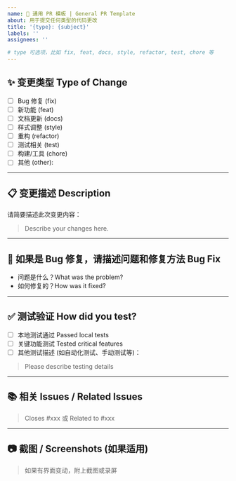 ```yaml
---
name: 🚀 通用 PR 模板 | General PR Template
about: 用于提交任何类型的代码更改
title: '{type}: {subject}'
labels: ''
assignees: ''

# type 可选项，比如 fix, feat, docs, style, refactor, test, chore 等
---
```


## ✨ 变更类型 Type of Change

- [ ] Bug 修复 (fix)
- [ ] 新功能 (feat)
- [ ] 文档更新 (docs)
- [ ] 样式调整 (style)
- [ ] 重构 (refactor)
- [ ] 测试相关 (test)
- [ ] 构建/工具 (chore)
- [ ] 其他 (other):

---

## 📋 变更描述 Description

请简要描述此次变更内容：
> Describe your changes here.

---

## 🐛 如果是 Bug 修复，请描述问题和修复方法 Bug Fix

- 问题是什么？What was the problem?
- 如何修复的？How was it fixed?

---

## ✅ 测试验证 How did you test?

- [ ] 本地测试通过 Passed local tests
- [ ] 关键功能测试 Tested critical features
- [ ] 其他测试描述 (如自动化测试、手动测试等)：
> Please describe testing details

---

## 📚 相关 Issues / Related Issues

> Closes #xxx 或 Related to #xxx

---

## 📷 截图 / Screenshots (如果适用)

> 如果有界面变动，附上截图或录屏

